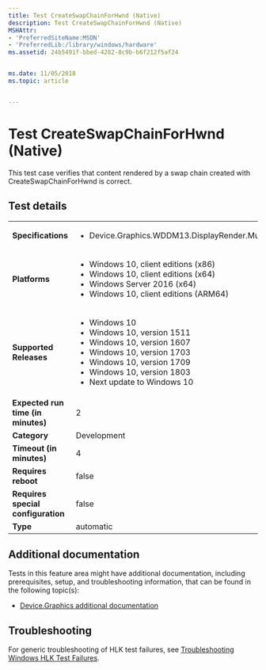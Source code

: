 ```yaml
---
title: Test CreateSwapChainForHwnd (Native)
description: Test CreateSwapChainForHwnd (Native)
MSHAttr:
- 'PreferredSiteName:MSDN'
- 'PreferredLib:/library/windows/hardware'
ms.assetid: 24b5491f-bbed-4282-8c9b-b6f212f5af24


ms.date: 11/05/2018
ms.topic: article


---
```


# <span id="p_hlk_test.84d3569c-71d5-4598-a29d-9d98308373d1"></span>Test CreateSwapChainForHwnd (Native)


This test case verifies that content rendered by a swap chain created with CreateSwapChainForHwnd is correct.

## Test details

|||
|---|---|
| **Specifications**  | <ul><li>Device.Graphics.WDDM13.DisplayRender.MultiPlaneOverlaySupport</li></ul> |  
| **Platforms**   | <ul><li>Windows 10, client editions (x86)</li><li>Windows 10, client editions (x64)</li><li>Windows Server 2016 (x64)</li><li>Windows 10, client editions (ARM64)</li></ul> |
| **Supported Releases** | <ul><li>Windows 10</li><li>Windows 10, version 1511</li><li>Windows 10, version 1607</li><li>Windows 10, version 1703</li><li>Windows 10, version 1709</li><li>Windows 10, version 1803</li><li>Next update to Windows 10</li></ul> |
|**Expected run time (in minutes)**| 2 |
|**Category**| Development |
|**Timeout (in minutes)**| 4 |
|**Requires reboot**| false |
|**Requires special configuration**| false |
|**Type**| automatic |



## <span id="Additional_documentation"></span><span id="additional_documentation"></span><span id="ADDITIONAL_DOCUMENTATION"></span>Additional documentation


Tests in this feature area might have additional documentation, including prerequisites, setup, and troubleshooting information, that can be found in the following topic(s):

-   [Device.Graphics additional documentation](device-graphics-additional-documentation.md)

## <span id="Troubleshooting"></span><span id="troubleshooting"></span><span id="TROUBLESHOOTING"></span>Troubleshooting


For generic troubleshooting of HLK test failures, see [Troubleshooting Windows HLK Test Failures](../user/troubleshooting-windows-hlk-test-failures.md).










